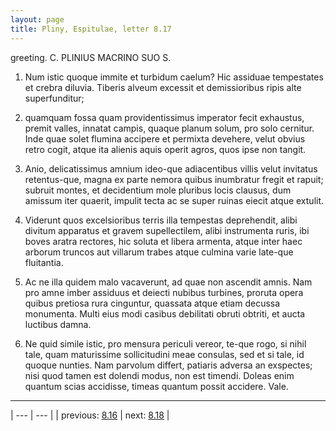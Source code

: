 ```yaml
---
layout: page
title: Pliny, Espitulae, letter 8.17
---
```


greeting. C. PLINIUS MACRINO SUO S.



1. Num istic quoque immite et turbidum caelum? Hic assiduae tempestates et crebra diluvia. Tiberis alveum excessit et demissioribus ripis alte superfunditur;



2. quamquam fossa quam providentissimus imperator fecit exhaustus, premit valles, innatat campis, quaque planum solum, pro solo cernitur. Inde quae solet flumina accipere et permixta devehere, velut obvius retro cogit, atque ita alienis aquis operit agros, quos ipse non tangit.



3. Anio, delicatissimus amnium ideo-que adiacentibus villis velut invitatus retentus-que, magna ex parte nemora quibus inumbratur fregit et rapuit; subruit montes, et decidentium mole pluribus locis clausus, dum amissum iter quaerit, impulit tecta ac se super ruinas eiecit atque extulit.



4. Viderunt quos excelsioribus terris illa tempestas deprehendit, alibi divitum apparatus et gravem supellectilem, alibi instrumenta ruris, ibi boves aratra rectores, hic soluta et libera armenta, atque inter haec arborum truncos aut villarum trabes atque culmina varie late-que fluitantia.



5. Ac ne illa quidem malo vacaverunt, ad quae non ascendit amnis. Nam pro amne imber assiduus et deiecti nubibus turbines, proruta opera quibus pretiosa rura cinguntur, quassata atque etiam decussa monumenta. Multi eius modi casibus debilitati obruti obtriti, et aucta luctibus damna.



6. Ne quid simile istic, pro mensura periculi vereor, te-que rogo, si nihil tale, quam maturissime sollicitudini meae consulas, sed et si tale, id quoque nunties. Nam parvolum differt, patiaris adversa an exspectes; nisi quod tamen est dolendi modus, non est timendi. Doleas enim quantum scias accidisse, timeas quantum possit accidere. Vale.



---

| --- | --- |
| previous: [8.16](../8.16/) | next: [8.18](../8.18/) |